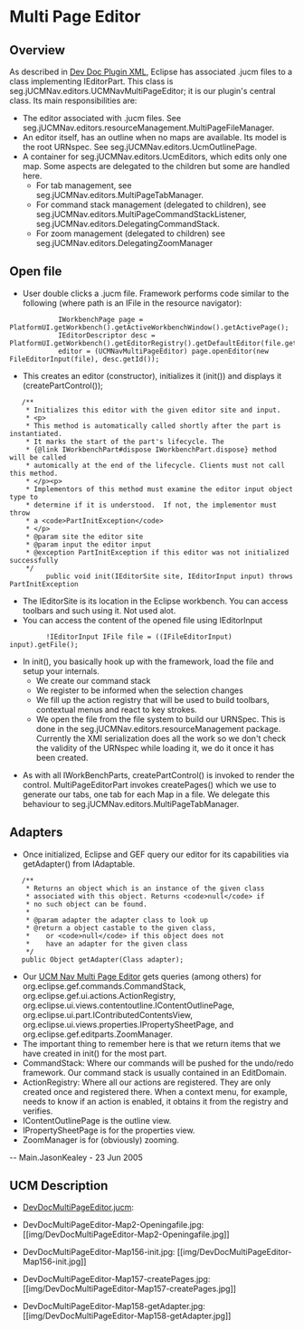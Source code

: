 # Multi Page Editor

## Overview

As described in [Dev Doc Plugin XML](DevDocPluginXML), Eclipse has associated .jucm files to a
class implementing IEditorPart. This class is
seg.jUCMNav.editors.UCMNavMultiPageEditor; it is our plugin's central
class. Its main responsibilities are:

  - The editor associated with .jucm files. See
    seg.jUCMNav.editors.resourceManagement.MultiPageFileManager.
  - An editor itself, has an outline when no maps are available. Its
    model is the root URNspec. See seg.jUCMNav.editors.UcmOutlinePage.
  - A container for seg.jUCMNav.editors.UcmEditors, which edits only one
    map. Some aspects are delegated to the children but some are handled
    here.
      - For tab management, see seg.jUCMNav.editors.MultiPageTabManager.
      - For command stack management (delegated to children), see
        seg.jUCMNav.editors.MultiPageCommandStackListener,
        seg.jUCMNav.editors.DelegatingCommandStack.
      - For zoom management (delegated to children) see
        seg.jUCMNav.editors.DelegatingZoomManager

## Open file

  - User double clicks a .jucm file. Framework performs code similar to
    the following (where path is an IFile in the resource navigator):

<!-- end list -->

``` 
            IWorkbenchPage page = PlatformUI.getWorkbench().getActiveWorkbenchWindow().getActivePage();
            IEditorDescriptor desc = PlatformUI.getWorkbench().getEditorRegistry().getDefaultEditor(file.getName());
            editor = (UCMNavMultiPageEditor) page.openEditor(new FileEditorInput(file), desc.getId());
```

  - This creates an editor (constructor), initializes it (init()) and
    displays it (createPartControl());

<!-- end list -->

``` 
   /**
    * Initializes this editor with the given editor site and input.
    * <p>
    * This method is automatically called shortly after the part is instantiated.
    * It marks the start of the part's lifecycle. The 
    * {@link IWorkbenchPart#dispose IWorkbenchPart.dispose} method will be called 
    * automically at the end of the lifecycle. Clients must not call this method.
    * </p><p>
    * Implementors of this method must examine the editor input object type to
    * determine if it is understood.  If not, the implementor must throw
    * a <code>PartInitException</code>
    * </p>
    * @param site the editor site
    * @param input the editor input
    * @exception PartInitException if this editor was not initialized successfully
    */
         public void init(IEditorSite site, IEditorInput input) throws PartInitException
```

  - The IEditorSite is its location in the Eclipse workbench. You can
    access toolbars and such using it. Not used alot.
  - You can access the content of the opened file using IEditorInput

<!-- end list -->

``` 
         !IEditorInput IFile file = ((IFileEditorInput) input).getFile();
```

  - In init(), you basically hook up with the framework, load the file
    and setup your internals.
      - We create our command stack
      - We register to be informed when the selection changes
      - We fill up the action registry that will be used to build
        toolbars, contextual menus and react to key strokes.
      - We open the file from the file system to build our URNSpec. This
        is done in the seg.jUCMNav.editors.resourceManagement package.
        Currently the XMI serialization does all the work so we don't
        check the validity of the URNspec while loading it, we do it
        once it has been created.

<!-- end list -->

  - As with all IWorkBenchParts, createPartControl() is invoked to
    render the control. MultiPageEditorPart invokes createPages() which
    we use to generate our tabs, one tab for each Map in a file. We
    delegate this behaviour to seg.jUCMNav.editors.MultiPageTabManager.

## Adapters

  - Once initialized, Eclipse and GEF query our editor for its
    capabilities via getAdapter() from IAdaptable.

<!-- end list -->

``` 
   /**
    * Returns an object which is an instance of the given class
    * associated with this object. Returns <code>null</code> if
    * no such object can be found.
    *
    * @param adapter the adapter class to look up
    * @return a object castable to the given class, 
    *    or <code>null</code> if this object does not
    *    have an adapter for the given class
    */
   public Object getAdapter(Class adapter);
```

 -  Our [UCM Nav Multi Page Editor](UCMNavMultiPageEditor) gets queries (among others) for
org.eclipse.gef.commands.CommandStack,
org.eclipse.gef.ui.actions.ActionRegistry,
org.eclipse.ui.views.contentoutline.IContentOutlinePage,
org.eclipse.ui.part.IContributedContentsView,
org.eclipse.ui.views.properties.IPropertySheetPage, and
org.eclipse.gef.editparts.ZoomManager. 
 -  The important thing to
remember here is that we return items that we have created in init() for
the most part. 
   -  CommandStack: Where our commands will be pushed for
the undo/redo framework. Our command stack is usually contained in an
EditDomain. 
   -  ActionRegistry: Where all our actions are registered.
They are only created once and registered there. When a context menu,
for example, needs to know if an action is enabled, it obtains it from
the registry and verifies. 
   -  IContentOutlinePage is the outline view.
   -  IPropertySheetPage is for the properties view. 
   -  ZoomManager is for
(obviously) zooming.

\-- Main.JasonKealey - 23 Jun 2005

## UCM Description

  - [DevDocMultiPageEditor.jucm](att/DevDocMultiPageEditor.jucm.xml):

<!-- end list -->

  - DevDocMultiPageEditor-Map2-Openingafile.jpg: 
[[img/DevDocMultiPageEditor-Map2-Openingafile.jpg]]

<!-- end list -->

  - DevDocMultiPageEditor-Map156-init.jpg: 
[[img/DevDocMultiPageEditor-Map156-init.jpg]]


<!-- end list -->

  - DevDocMultiPageEditor-Map157-createPages.jpg: 
[[img/DevDocMultiPageEditor-Map157-createPages.jpg]]

<!-- end list -->

  - DevDocMultiPageEditor-Map158-getAdapter.jpg: 
[[img/DevDocMultiPageEditor-Map158-getAdapter.jpg]] 

